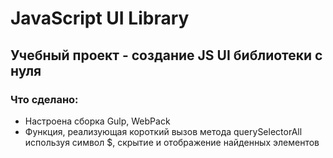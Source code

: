 # JavaScript UI Library
## Учебный проект - создание JS UI библиотеки с нуля

### Что сделано:
+ Настроена сборка Gulp, WebPack
+ Функция, реализующая короткий вызов метода querySelectorAll используя символ $, скрытие и отображение найденных элементов
